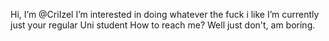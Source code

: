  Hi, I’m @CriIzel
 I’m interested in doing whatever the fuck i like
 I’m currently just your regular Uni student
 How to reach me? Well just don't, am boring.
